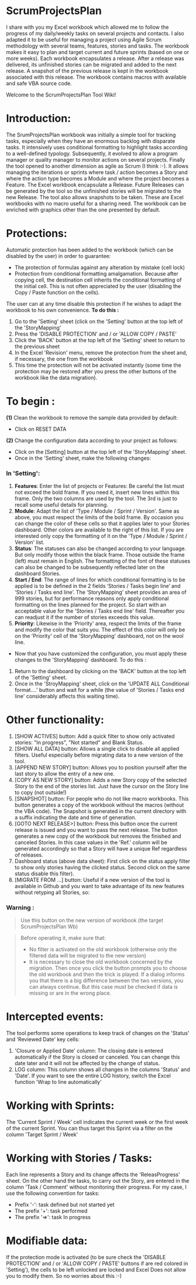 # ScrumProjectsPlan
I share with you my Excel workbook which allowed me to follow the progress of my daily/weekly tasks on several projects and contacts. I also adapted it to be useful for managing a project using Agile Scrum methodology with several teams, features, stories and tasks. The workbook makes it easy to plan and target current and future sprints (based on one or more weeks). Each workbook encapsulates a release. After a release was delivered, its unfinished stories can be migrated and added to the next release. A snapshot of the previous release is kept in the workbook associated with this release.
The workbook contains macros with available and safe VBA source code.

Welcome to the ScrumProjectsPlan Tool Wiki!

# Introduction:
The SrumProjectsPlan workbook was initially a simple tool for tracking tasks, especially when they have an enormous backlog with disparate tasks.
It intensively uses conditional formatting to highlight tasks according to a well-defined typology.
Subsequently, it evolved to allow a program manager or quality manager to monitor actions on several projects.
Finally the tool opened to another dimension as agile as Scrum (I think :-). It allows managing the iterations or sprints where task / action becomes a Story and where the action type becomes a Module and where the project becomes a Feature.
The Excel workbook encapsulate a Release. Future Releases can be generated by the tool so the unfinished stories will be migrated to the new Release.
The tool also allows snapshots to be taken. These are Excel workbooks with no macro useful for a sharing need.
The workbook can be enriched with graphics other than the one presented by default.

# Protections:
Automatic protection has been added to the workbook (which can be disabled by the user) in order to guarantee:
* The protection of formulas against any alteration by mistake (cell lock)
* Protection from conditional formatting amalgamation. Because after copying cell, the destination cell inherits the conditional formatting of the initial cell. This is not often appreciated by the user (disabling the Copy / Paste function on the cells).

The user can at any time disable this protection if he wishes to adapt the workbook to his own convenience.
**To do this :**
1. Go to the 'Setting' sheet (click on the 'Setting' button at the top left of the 'StoryMapping'
1. Press the 'DISABLE PROTECTION' and / or 'ALLOW COPY / PASTE'
1. Click the 'BACK' button at the top left of the 'Setting' sheet to return to the previous sheet
1. In the Excel 'Revision' menu, remove the protection from the sheet and, if necessary, the one from the workbook
1. This time the protection will not be activated instantly (some time the protection may be restored after you press the other buttons of the workbook like the data migration).

 
# To begin :

**(1)** Clean the workbook to remove the sample data provided by default:

* Click on RESET DATA

**(2)** Change the configuration data according to your project as follows:

+ Click on the [Setting] button at the top left of the 'StoryMapping' sheet.
+ Once in the 'Setting' sheet, make the following changes:

### In 'Setting':

1. **Features**: Enter the list of projects or Features: Be careful the list must not exceed the bold frame. If you need it, insert new lines within this frame.
Only the two columns are used by the tool. The 3rd is just to recall some useful details for planning.
1. **Module**: Adapt the list of 'Type / Module / Sprint / Version'. Same as above, you must respect the limits of the bold frame.
By occasion you can change the color of these cells so that it applies later to your Stories dashboard.
Other colors are available to the right of this list. If you are interested only copy the formatting of it on the 'Type / Module / Sprint / Version' list.
1. **Status**: The statuses can also be changed according to your language. But only modify those within the black frame. Those outside the frame (left) must remain in English.
The formatting of the font of these statuses can also be changed to be subsequently reflected later on the dashboard Stories.
1. **Start / End**: The range of lines for which conditional formatting is to be applied is to be defined in the 2 fields ‘Stories / Tasks begin line’ and ‘Stories / Tasks end line’.
The ‘StoryMapping’ sheet provides an area of 999 stories, but for performance reasons only apply conditional formatting on the lines planned for the project. So start with an acceptable value for the 'Stories / Tasks end line' field. Thereafter you can readjust it if the number of stories exceeds this value.
1. **Priority**: Likewise in the 'Priority' area, respect the limits of the frame and modify the color that suits you. The effect of this color will only be on the 'Priority' cell of the 'StoryMapping' dashboard, not on the wool line.
 
+ Now that you have customized the configuration, you must apply these changes to the 'StoryMapping' dashboard. To do this :
1. Return to the dashboard by clicking on the 'BACK' button at the top left of the 'Setting' sheet.
1. Once in the 'StroyMapping' sheet, click on the 'UPDATE ALL Conditional format....' button and wait for a while (the value of 'Stories / Tasks end line' considerably affects this waiting time).

# Other functionality:
1. [SHOW ACTIVES] button: Add a quick filter to show only activated stories: "In progress", "Not started" and Blank Status.
1. [SHOW ALL DATA] button: Allows a single click to disable all applied filters. Useful especially before migrating data to a new version of the tool.
1. [APPEND NEW STORY] button: Allows you to position yourself after the last story to allow the entry of a new one.
1. [COPY AS NEW STORY] button: Adds a new Story copy of the selected Story to the end of the stories list. Just have the cursor on the Story line to copy (not outside!)
1. [SNAPSHOT] button: For people who do not like macro workbooks. This button generates a copy of the workbook without the macros (without the VBA code). The Snapshot is generated in the current directory with a suffix indicating the date and time of generation.
1. [GOTO NEXT RELEASE>] button: Press this button once the current release is issued and you want to pass the next release. The button generates a new copy of the workbook but removes the finished and canceled Stories.
In this case values in the 'Ref.' column will be generated accordingly so that a Story will have a unique Ref regardless of releases.
1. Dashboard status (above data sheet): First click on the status apply filter to show only stories having the clicked status. Second click on the same status disable this filter).
1. [MIGRATE FROM ...] button: Useful if a new version of the tool is available in Github and you want to take advantage of its new features without retyping all Stories, so:

### Warning :

>Use this button on the new version of workbook (the target ScrumProjectsPlan Wb)

>Before operating it, make sure that:
>* No filter is activated on the old workbook (otherwise only the filtered data will be migrated to the new version)
>* It is necessary to close the old workbook concerned by the migration.
>Then once you click the button prompts you to choose the old workbook and then the trick is played.
>If a dialog informs you that there is a big difference between the two versions, you can always continue. But this case must be checked if data is missing or are in the wrong place.


# Intercepted events:

The tool performs some operations to keep track of changes on the 'Status' and 'Reviewed Date' key cells:
1. 'Closure or Applied Date' column: The closing date is entered automatically if the Story is closed or canceled. You can change this date later and it will not be affected by the change of status.
1. LOG column: This column shows all changes in the columns 'Status' and 'Date'. If you want to see the entire LOG history, switch the Excel function 'Wrap to line automatically'

# Working with Sprints:

The ‘Current Sprint / Week’ cell indicates the current week or the first week of the current Sprint.
You can thus target this Sprint via a filter on the column 'Target Sprint / Week'

# Working with Stories / Tasks:

Each line represents a Story and its change affects the 'ReleasProgress' sheet. On the other hand the tasks, to carry out the Story, are entered in the column 'Task / Comment' without monitoring their progress.
For my case, I use the following convention for tasks:
* Prefix '-': task defined but not started yet
* The prefix '+': task performed
* The prefix '=>': task In progress

# Modifiable data:
If the protection mode is activated (to be sure check the 'DISABLE PROTECTION' and / or 'ALLOW COPY / PASTE' buttons if are red colored in 'Setting'), the cells to be left unlocked are locked and Excel Does not allow you to modify them. So no worries about this :-)
